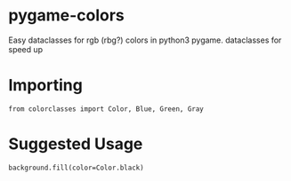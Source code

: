 # pygame-colors
Easy dataclasses for rgb (rbg?) colors in python3 pygame. dataclasses for speed up


# Importing

```python3
from colorclasses import Color, Blue, Green, Gray
```

# Suggested Usage

```python3
background.fill(color=Color.black)
```
